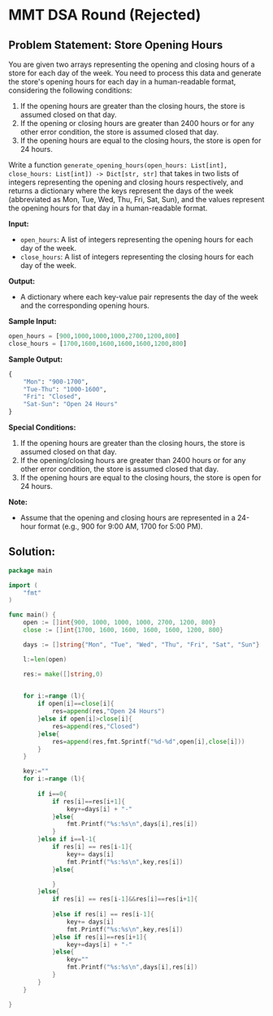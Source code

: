 # MMT DSA Round (Rejected)

## Problem Statement: Store Opening Hours

You are given two arrays representing the opening and closing hours of a store for each day of the week. You need to process this data and generate the store's opening hours for each day in a human-readable format, considering the following conditions:

1. If the opening hours are greater than the closing hours, the store is assumed closed on that day.
2. If the opening or closing hours are greater than 2400 hours or for any other error condition, the store is assumed closed that day.
3. If the opening hours are equal to the closing hours, the store is open for 24 hours.

Write a function `generate_opening_hours(open_hours: List[int], close_hours: List[int]) -> Dict[str, str]` that takes in two lists of integers representing the opening and closing hours respectively, and returns a dictionary where the keys represent the days of the week (abbreviated as Mon, Tue, Wed, Thu, Fri, Sat, Sun), and the values represent the opening hours for that day in a human-readable format.

**Input:**
- `open_hours`: A list of integers representing the opening hours for each day of the week.
- `close_hours`: A list of integers representing the closing hours for each day of the week.

**Output:**
- A dictionary where each key-value pair represents the day of the week and the corresponding opening hours.

**Sample Input:**
```python
open_hours = [900,1000,1000,1000,2700,1200,800]
close_hours = [1700,1600,1600,1600,1600,1200,800]
```

**Sample Output:**
```python
{
    "Mon": "900-1700",
    "Tue-Thu": "1000-1600",
    "Fri": "Closed",
    "Sat-Sun": "Open 24 Hours"
}
```

**Special Conditions:**
1. If the opening hours are greater than the closing hours, the store is assumed closed on that day.
2. If the opening/closing hours are greater than 2400 hours or for any other error condition, the store is assumed closed that day.
3. If the opening hours are equal to the closing hours, the store is open for 24 hours.

**Note:**
- Assume that the opening and closing hours are represented in a 24-hour format (e.g., 900 for 9:00 AM, 1700 for 5:00 PM).

## Solution:
```go
package main

import (
	"fmt"
)

func main() {
	open := []int{900, 1000, 1000, 1000, 2700, 1200, 800}
	close := []int{1700, 1600, 1600, 1600, 1600, 1200, 800}

	days := []string{"Mon", "Tue", "Wed", "Thu", "Fri", "Sat", "Sun"}

	l:=len(open)

	res:= make([]string,0)

	
	for i:=range (l){
		if open[i]==close[i]{
			res=append(res,"Open 24 Hours")
		}else if open[i]>close[i]{
			res=append(res,"Closed")
		}else{
			res=append(res,fmt.Sprintf("%d-%d",open[i],close[i]))
		}
	}

	key:=""
	for i:=range (l){
		
		if i==0{
			if res[i]==res[i+1]{
				key+=days[i] + "-"
			}else{
				fmt.Printf("%s:%s\n",days[i],res[i])
			}
		}else if i==l-1{
			if res[i] == res[i-1]{
				key+= days[i]
				fmt.Printf("%s:%s\n",key,res[i])
			}else{

			}
		}else{
			if res[i] == res[i-1]&&res[i]==res[i+1]{
				
			}else if res[i] == res[i-1]{
				key+= days[i]
				fmt.Printf("%s:%s\n",key,res[i])
			}else if res[i]==res[i+1]{
				key+=days[i] + "-"
			}else{
				key=""
				fmt.Printf("%s:%s\n",days[i],res[i])
			}
		}
	}

}
```
